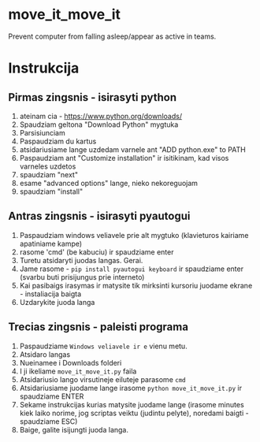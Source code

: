 # move_it_move_it

Prevent computer from falling asleep/appear as active in teams.

# Instrukcija

## Pirmas zingsnis - isirasyti python

1. ateinam cia - https://www.python.org/downloads/
2. Spaudziam geltona "Download Python" mygtuka
3. Parsisiunciam
4. Paspaudziam du kartus
5. atsidariusiame lange uzdedam varnele ant "ADD python.exe" to PATH
6. Paspaudziam ant "Customize installation" ir isitikinam, kad visos varneles uzdetos
7. spaudziam "next"
8. esame "advanced options" lange, nieko nekoreguojam
8. spaudziam "install"

## Antras zingsnis - isirasyti pyautogui

1. Paspaudziam windows veliavele prie alt mygtuko (klavieturos kairiame apatiniame kampe)
2. rasome 'cmd' (be kabuciu) ir spaudziame enter
3. Turetu atsidaryti juodas langas. Gerai.
4. Jame rasome - `pip install pyautogui keyboard` ir spaudziame enter (svarbu buti prisijungus prie interneto)
5. Kai pasibaigs irasymas ir matysite tik mirksinti kursoriu juodame ekrane - instaliacija baigta
6. Uzdarykite juoda langa

## Trecias zingsnis - paleisti programa

1. Paspaudziame `Windows veliavele ir e` vienu metu.
2. Atsidaro langas
3. Nueinamee i Downloads folderi
4. I ji ikeliame `move_it_move_it.py` faila
5. Atsidariusio lango virsutineje eiluteje parasome `cmd`
6. Atsidariusiame juodame lange irasome `python move_it_move_it.py` ir spaudziame ENTER
7. Sekame instrukcijas kurias matysite juodame lange (irasome minutes kiek laiko norime, jog scriptas veiktu (judintu pelyte), noredami baigti - spaudziame ESC)
8. Baige, galite isijungti juoda langa.
